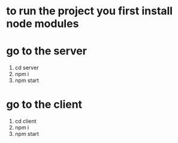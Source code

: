 # to run the project you first install node modules
# go to the server
1. cd server
2. npm i
3. npm start
# go to the client 
1. cd client
2. npm i
3. npm start

